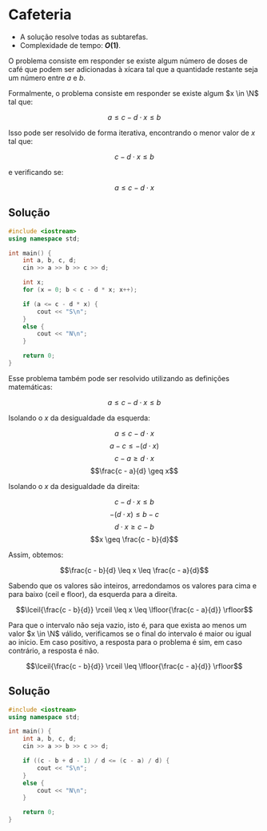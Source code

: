 # Cafeteria

- A solução resolve todas as subtarefas.
- Complexidade de tempo: **$O(1)$**.

O problema consiste em responder se existe algum número de doses de café que podem ser adicionadas à xícara tal que a quantidade restante seja um número entre $a$ e $b$.

Formalmente, o problema consiste em responder se existe algum $x \in \N$ tal que:

$$a \leq c - d \cdot x \leq b$$

Isso pode ser resolvido de forma iterativa, encontrando o menor valor de $x$ tal que:

$$c - d \cdot x \leq b$$

e verificando se:

$$a \leq c - d \cdot x$$

## Solução

```cpp
#include <iostream>
using namespace std;

int main() {
    int a, b, c, d;
    cin >> a >> b >> c >> d;

    int x;
    for (x = 0; b < c - d * x; x++);

    if (a <= c - d * x) {
        cout << "S\n";
    }
    else {
        cout << "N\n";
    }

    return 0;
}
```

Esse problema também pode ser resolvido utilizando as definições matemáticas:

$$a \leq c - d \cdot x \leq b$$

Isolando o $x$ da desigualdade da esquerda:

$$a \leq c - d \cdot x$$
$$a - c \leq -(d \cdot x)$$
$$c - a \geq d \cdot x$$
$$\frac{c - a}{d} \geq x$$

Isolando o $x$ da desigualdade da direita:

$$c - d \cdot x \leq b$$
$$-(d \cdot x) \leq b - c$$
$$d \cdot x \geq c - b$$
$$x \geq \frac{c - b}{d}$$

Assim, obtemos:

$$\frac{c - b}{d} \leq x \leq \frac{c - a}{d}$$

Sabendo que os valores são inteiros, arredondamos os valores para cima e para baixo (ceil e floor), da esquerda para a direita.

$$\lceil{\frac{c - b}{d}} \rceil \leq x \leq \lfloor{\frac{c - a}{d}} \rfloor$$

Para que o intervalo não seja vazio, isto é, para que exista ao menos um valor $x \in \N$ válido, verificamos se o final do intervalo é maior ou igual ao início. Em caso positivo, a resposta para o problema é sim, em caso contrário, a resposta é não.

$$\lceil{\frac{c - b}{d}} \rceil \leq \lfloor{\frac{c - a}{d}} \rfloor$$

## Solução

```cpp
#include <iostream>
using namespace std;

int main() {
    int a, b, c, d;
    cin >> a >> b >> c >> d;

    if ((c - b + d - 1) / d <= (c - a) / d) {
        cout << "S\n";
    }
    else {
        cout << "N\n";
    }

	return 0;
}
```